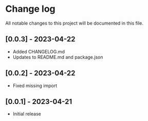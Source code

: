 # Change log

All notable changes to this project will be documented in this file.

## [0.0.3] - 2023-04-22

-   Added CHANGELOG.md
-   Updates to README.md and package.json

## [0.0.2] - 2023-04-22

-   Fixed missing import

## [0.0.1] - 2023-04-21

-   Initial release
